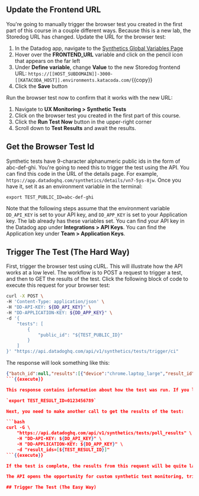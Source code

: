 ## Update the Frontend URL
You're going to manually trigger the browser test you created in the first part of this course in a couple different ways. Because this is a new lab, the Storedog URL has changed. Update the URL for the browser test:
1. In the Datadog app, navigate to the [Synthetics Global Variables Page](https://app.datadoghq.com/synthetics/settings/variables)
1. Hover over the **FRONTEND_URL** variable and click on the pencil icon that appears on the far left
1. Under **Define variable**, change **Value** to the new Storedog frontend URL: `https://[[HOST_SUBDOMAIN]]-3000-[[KATACODA_HOST]].environments.katacoda.com/`{{copy}}
1. Click the **Save** button

Run the browser test now to confirm that it works with the new URL:
1. Navigate to **UX Monitoring > Synthetic Tests**
1. Click on the browser test you created in the first part of this course.
1. Click the **Run Test Now** button in the upper-right corner
1. Scroll down to **Test Results** and await the results.
## Get the Browser Test Id
Synthetic tests have 9-character alphanumeric public ids in the form of abc-def-ghi. You're going to need this to trigger the test using the API. You can find this code in the URL of the details page. For example, `https://app.datadoghq.com/synthetics/details/vn7-5ys-8jw`. Once you have it, set it as an environment variable in the terminal:

`export TEST_PUBLIC_ID=abc-def-ghi`

Note that the following steps assume that the environment variable `DD_API_KEY` is set to your API key, and `DD_APP_KEY` is set to your Application key. The lab already has these variables set. You can find your API key in the Datadog app under **Integrations > API Keys**. You can find the Application key under **Team > Application Keys**.
## Trigger The Test (The Hard Way)
First, trigger the browser test using cURL. This will illustrate how the API works at a low level. The workflow is to POST a request to trigger a test, and then to GET the results of the test. Click the following block of code to execute this request for your browser test:

```bash
curl -X POST \
-H 'Content-Type: application/json' \
-H "DD-API-KEY: ${DD_API_KEY}" \
-H "DD-APPLICATION-KEY: ${DD_APP_KEY}" \
-d '{
    "tests": [
        {
            "public_id": "${TEST_PUBLIC_ID}"
        }
    ]
}' "https://api.datadoghq.com/api/v1/synthetics/tests/trigger/ci"
```

The response will look something like this:

```json
{"batch_id":null,"results":[{"device":"chrome.laptop_large","result_id":"7425966295343615430","public_id":"vn7-5ys-8jw","location":30019},{"device":"firefox.laptop_large","result_id":"5281194447760414433","public_id":"vn7-5ys-8jw","location":30019}],"triggered_check_ids":["vn7-5ys-8jw"],"locations":[{"display_name":"N. California (AWS)","name":"aws:us-west-1","region":"Americas","is_active":true,"is_public":true,"id":30019}]}
```{{execute}}

This response contains information about how the test was run. If you look at the `results` array, you will see that a test was run for each device/location pair that you configured. There is a `result_id` for each test that you will need for the next step. Grab the first one and assign it to an environment variable:

`export TEST_RESULT_ID=0123456789`

Next, you need to make another call to get the results of the test:

```bash
curl -G \
    "https://api.datadoghq.com/api/v1/synthetics/tests/poll_results" \
    -H "DD-API-KEY: ${DD_API_KEY}" \
    -H "DD-APPLICATION-KEY: ${DD_APP_KEY}" \
    -d "result_ids=[${TEST_RESULT_ID}]"
```{{execute}}

If the test is complete, the results from this request will be quite large as it will contain all of the information about test that you would see in the Datadog app. The most important key in the result will be `passed`, a boolean value. You could halt the pipeline if this is `false`, or continue deploying if this is `true`. You can read more about the variety of API endpoints in the [Datadog API Reference for Synthetics](https://docs.datadoghq.com/api/latest/synthetics/).

The API opens the opportunity for custom synthetic test monitoring, triggering, and reporting. But it would take a lot of code to parse the results. Datadog maintains an open source CLI utility that can greatly simplify communicating with the synthetic test API. e, and fast. Fortunately, Datadog maintains an open source CLI utility designed specifically for integrating synthetic tests into a CI/CD pipeline. It can do the heavy lifting for you.

## Trigger The Test (The Easy Way)

